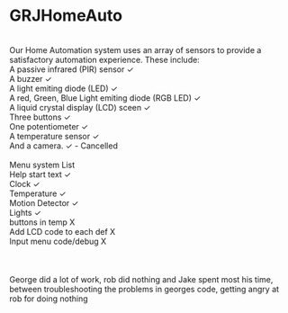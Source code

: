 # GRJHomeAuto
<br /> Our Home Automation system uses an array of sensors to provide a satisfactory automation experience. These include:
<br /> A passive infrared (PIR) sensor ✓
<br /> A buzzer ✓
<br /> A light emiting diode (LED) ✓
<br /> A red, Green, Blue Light emiting diode (RGB LED) ✓
<br /> A liquid crystal display (LCD) sceen ✓
<br /> Three buttons ✓
<br /> One potentiometer ✓
<br /> A temperature sensor ✓
<br /> And a camera. ✓ - Cancelled
<br /> <br /> Menu system List
<br /> Help start text ✓
<br /> Clock ✓
<br /> Temperature ✓
<br /> Motion Detector ✓
<br /> Lights ✓
<br /> buttons in temp X
<br /> Add LCD code to each def X
<br /> Input menu code/debug X
<br /> <br /> <br />
<br /> George did a lot of work, rob did nothing and Jake spent most his time, between troubleshooting the problems in georges code, getting angry at rob for doing nothing
